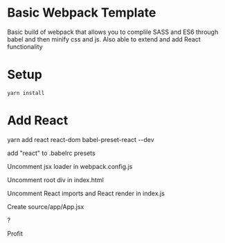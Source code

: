 # Basic Webpack Template
Basic build of webpack that allows you to complile SASS and ES6 through babel and then minify css and js. Also able to extend and add React functionality  

# Setup  
`yarn install`

# Add React
yarn add react react-dom babel-preset-react --dev  

add "react" to .babelrc presets  

Uncomment jsx loader in webpack.config.js  

Uncomment root div in index.html  

Uncomment React imports and React render in index.js  

Create source/app/App.jsx  

?  

Profit  
